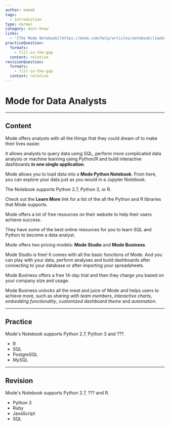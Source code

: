 ```yaml
---
author: emmab
tags:
  - introduction
type: normal
category: must-know
links:
  - '[The Mode Notebook](https://mode.com/help/articles/notebook/){website}'
practiceQuestion:
  formats:
    - fill-in-the-gap
  context: relative
revisionQuestion:
  formats:
    - fill-in-the-gap
  context: relative
---
```


# Mode for Data Analysts


---

## Content

Mode offers analysts with all the things that they could dream of to make their lives easier. 

It allows analysts to query data using SQL, perform more complicated data analysis or machine learning using Python/R and build interactive dashboards **in one single application**.

Mode allows you to load data into a **Mode Python Notebook**. From here, you can explore your data just as you would in a Jupyter Notebook.

The Notebook supports Python 2.7, Python 3, or R.

Check out the **Learn More** link for a list of the all the Python and R libraries that Mode supports.

Mode offers a lot of free resources on their website to help their users achieve success. 

They have some of the best online resources for you to learn SQL and Python to become a data analyst.

Mode offers two pricing models: **Mode Studio** and **Mode Business**.

Mode Studio is free! It comes with all the basic functions of Mode. And you can play with your data, perform analyses and build dashboards after connecting to your database or after importing your spreadsheets.

Mode Business offers a free 14-day trial and then they charge you based on your company size and usage. 

Mode Business unlocks all the meat and juice of Mode and helps users to achieve more, such as *sharing with team members*, *interactive charts*, *embedding functionality*, *customized dashboard theme* and *automation*.


---

## Practice

Mode's Notebook supports Python 2.7, Python 3 and ???.

- R
- SQL
- PostgreSQL
- MySQL


---

## Revision

Mode's Notebook supports Python 2.7, ??? and R.

- Python 3
- Ruby
- JavaScript
- SQL
